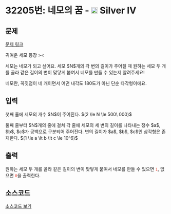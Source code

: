 # 32205번: 네모의 꿈 - <img src="https://static.solved.ac/tier_small/7.svg" style="height:20px" /> Silver IV

<!-- performance -->

<!-- 문제 제출 후 깃허브에 푸시를 했을 때 제출한 코드의 성능이 입력될 공간입니다.-->

<!-- end -->

## 문제

[문제 링크](https://boj.kr/32205)


<p>귀여운 세모 등장 &gt;&lt;</p>

<p>세모는 네모가 되고 싶어요. 세모 $N$개의 각 변의 길이가 주어질 때 원하는 세모 두 개를 골라 같은 길이의 변이 맞닿게 붙여서 네모를 만들 수 있는지 알려주세요!</p>

<p>네모란, 꼭짓점이 네 개이면서 어떤 내각도 180도가 아닌 단순 다각형이에요.</p>



## 입력


<p>첫째 줄에 세모의 개수 $N$이 주어진다. $(2 \le N \le 500\ 000)$</p>

<p>둘째 줄부터 $N$개의 줄에 걸쳐 각 줄에 세모의 세 변의 길이를 나타내는 정수 $a$, $b$, $c$가 공백으로 구분되어 주어진다. 변의 길이가 $a$, $b$, $c$인 삼각형은 존재한다. $(1 \le a \lt b \lt c \le 10^6)$</p>



## 출력


<p>원하는 세모 두 개를 골라 같은 길이의 변이 맞닿게 붙여서 네모를 만들 수 있으면 <span style="color:#e74c3c;"><code>1</code></span>, 없으면 <span style="color:#e74c3c;"><code>0</code></span>을 출력한다.</p>



## 소스코드

[소스코드 보기](네모의%20꿈.cpp)